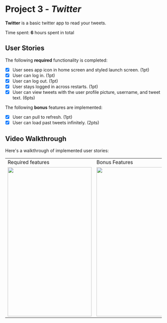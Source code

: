 # Project 3 - *Twitter*

**Twitter** is a basic twitter app to read your tweets.

Time spent: **6** hours spent in total

## User Stories

The following **required** functionality is completed:

- [X] User sees app icon in home screen and styled launch screen. (1pt)
- [X] User can log in. (1pt)
- [X] User can log out. (1pt)
- [X] User stays logged in across restarts. (1pt)
- [X] User can view tweets with the user profile picture, username, and tweet text. (6pts)

The following **bonus** features are implemented:

- [X] User can pull to refresh. (1pt)
- [X] User can load past tweets infinitely. (2pts)

## Video Walkthrough

Here's a walkthrough of implemented user stories:

<table>
  <tr>
    <td>Required features</td>
     <td>Bonus Features</td>
  </tr>
  <tr>
    <td><img src="http://g.recordit.co/5ghvVnoBA4.gif" width=270 height=480></td>
    <td><img src="http://g.recordit.co/HHYkoJ0V3Q.gif" width=270 height=480></td>
  </tr>
 </table>
